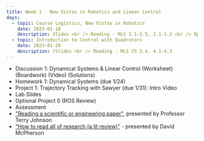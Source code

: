 ```yaml
---
title: Week 1 - New Vistas in Robotics and Linear Control
days:
  - topic: Course Logistics, New Vistas in Robotics
    date: 2023-01-18
    description: Slides <br /> Reading - MLS 2.1-2.5, 3.1-3.3 <br /> Optional Reading - MLS Appendix A.3
  - topic: Introduction to Control with Quadrotors
    date: 2023-01-20
    description: (Slides <br /> Reading - MLS Ch 3.4, 4.1-4.3
---
```

- Discussion 1: Dynamical Systems & Linear Control (Worksheet) (Boardwork) (Video) (Solutions)
- Homework 1: Dynamical Systems (due 1/24)
- Project 1: Trajectory Tracking with Sawyer (due 1/31): Intro Video
- Lab Slides
- Optional Project 0 (ROS Review)
- Assessment
- ["Reading a scientific or engineering paper"](https://youtu.be/0nwFSCAacWk), presented by Professor Terry Johnson
- [“How to read all of research (a lit review)”](https://youtu.be/y9rAzM30EDw) - presented by David McPherson

<a id="Week2"></a>
